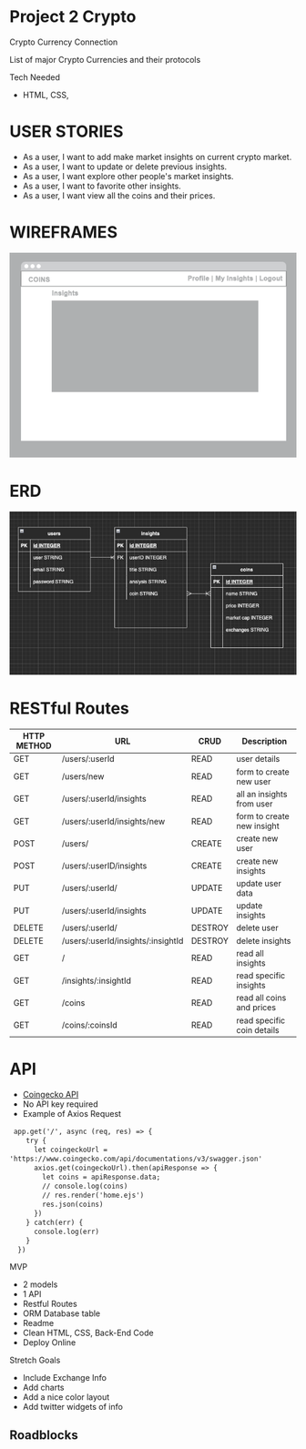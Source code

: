 # Project 2 Crypto

Crypto Currency Connection

List of major Crypto Currencies and their protocols


Tech Needed
- HTML, CSS, 

# USER STORIES
- As a user, I want to add make market insights on current crypto market.
- As a user, I want to update or delete previous insights.
- As a user, I want explore other people's market insights.
- As a user, I want to favorite other insights.
- As a user, I want view all the coins and their prices.

# WIREFRAMES 
![wireframe](/media/coins.png)

# ERD
![ERD Layout](/media/ERDlayout.png)

# RESTful Routes
| HTTP METHOD | URL | CRUD | Description
| ------ | ----------- | ------ | ------ |
| GET | /users/:userId | READ | user details |
| GET | /users/new | READ | form to create new user |
| GET | /users/:userId/insights | READ | all an insights from user |
| GET | /users/:userId/insights/new | READ | form to create new insight |
| POST | /users/ | CREATE | create new user |
| POST | /users/:userID/insights | CREATE | create new insights |
| PUT | /users/:userId/ | UPDATE | update user data |
| PUT | /users/:userId/insights | UPDATE | update insights |
| DELETE | /users/:userId/ | DESTROY | delete user |
| DELETE | /users/:userId/insights/:insightId | DESTROY | delete insights |
| GET | / | READ | read all insights |
| GET | /insights/:insightId | READ | read specific insights |
| GET | /coins | READ | read all coins and prices |
| GET | /coins/:coinsId | READ | read specific coin details |


# API
- [Coingecko API](https://www.coingecko.com/api/documentations/v3/swagger.json) 
- No API key required
- Example of Axios Request

```
 app.get('/', async (req, res) => {
    try {
      let coingeckoUrl = 'https://www.coingecko.com/api/documentations/v3/swagger.json'
      axios.get(coingeckoUrl).then(apiResponse => {
        let coins = apiResponse.data;
        // console.log(coins)
        // res.render('home.ejs')
        res.json(coins)
      })
    } catch(err) {
      console.log(err)
    }
  })
```

MVP
- 2 models
- 1 API
- Restful Routes
- ORM Database table
- Readme
- Clean HTML, CSS, Back-End Code
- Deploy Online

Stretch Goals
- Include Exchange Info
- Add charts
- Add a nice color layout
- Add twitter widgets of info


Roadblocks 
-
